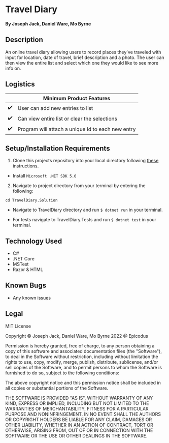 # Travel Diary

#### By Joseph Jack, Daniel Ware, Mo Byrne

## Description

An online travel diary allowing users to record places they've traveled with input for location, date of travel, brief description and a photo. The user can then view the entire list and select which one they would like to see more info on.

## Logistics

|                    | Minimum Product Features                         |
| ------------------ | ------------------------------------------------ |
| :heavy_check_mark: |User can add new entries to list                  |
| :heavy_check_mark: |Can view entire list or clear the selections      |
| :heavy_check_mark: |Program will attach a unique Id to each new entry |

## Setup/Installation Requirements

1. Clone this projects repository into your local directory following [these](https://www.linode.com/docs/development/version-control/how-to-install-git-and-clone-a-github-repository/) instructions.

* Install `Microsoft .NET SDK 5.0`

2. Navigate to project directory from your terminal by entering the following:

```
cd TravelDiary.Solution
```

* Navigate to TravelDiary directory and run `$ dotnet run` in your terminal.

* For tests navigate to TravelDiary.Tests and run `$ dotnet test` in your terminal.

## Technology Used

- C#
- .NET Core
- MSTest
- Razor & HTML

## Known Bugs

* Any known issues

## Legal
MIT License

Copyright &copy; Joseph Jack, Daniel Ware, Mo Byrne 2022 @ Epicodus

Permission is hereby granted, free of charge, to any person obtaining a copy of this software and associated documentation files (the "Software"), to deal in the Software without restriction, including without limitation the rights to use, copy, modify, merge, publish, distribute, sublicense, and/or sell copies of the Software, and to permit persons to whom the Software is furnished to do so, subject to the following conditions:

The above copyright notice and this permission notice shall be included in all copies or substantial portions of the Software.

THE SOFTWARE IS PROVIDED "AS IS", WITHOUT WARRANTY OF ANY KIND, EXPRESS OR IMPLIED, INCLUDING BUT NOT LIMITED TO THE WARRANTIES OF MERCHANTABILITY, FITNESS FOR A PARTICULAR PURPOSE AND NONINFRINGEMENT. IN NO EVENT SHALL THE AUTHORS OR COPYRIGHT HOLDERS BE LIABLE FOR ANY CLAIM, DAMAGES OR OTHER LIABILITY, WHETHER IN AN ACTION OF CONTRACT, TORT OR OTHERWISE, ARISING FROM, OUT OF OR IN CONNECTION WITH THE SOFTWARE OR THE USE OR OTHER DEALINGS IN THE SOFTWARE.